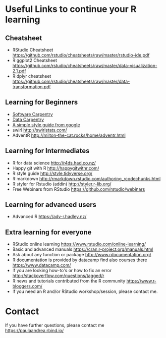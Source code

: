 # Useful Links to continue your R learning

## Cheatsheet

* RStudio Cheatsheet https://github.com/rstudio/cheatsheets/raw/master/rstudio-ide.pdf
* R ggplot2 Cheatsheet https://github.com/rstudio/cheatsheets/raw/master/data-visualization-2.1.pdf
* R dplyr cheatsheet https://github.com/rstudio/cheatsheets/raw/master/data-transformation.pdf

## Learning for Beginners
* [Software Carpentry](http://swcarpentry.github.io/r-novice-gapminder/)
* [Data Carpentry](http://www.datacarpentry.org/R-ecology-lesson/)
* [A simple style guide from google](https://google.github.io/styleguide/Rguide.xml)
* swirl http://swirlstats.com/
* AdventR http://milton-the-cat.rocks/home/adventr.html  

## Learning for Intermediates
* R for data science http://r4ds.had.co.nz/
* Happy git with R http://happygitwithr.com/
* R style guide http://style.tidyverse.org/
* R markdown http://rmarkdown.rstudio.com/authoring_rcodechunks.html
* R styler for Rstudio (addin) http://styler.r-lib.org/
* Free Webinars from RStudio https://github.com/rstudio/webinars

## Learning for advanced users
* Advanced R https://adv-r.hadley.nz/

## Extra learning for everyone

* RStudio online learning https://www.rstudio.com/online-learning/
* Basic and advanced manuals https://cran.r-project.org/manuals.html
* Ask about any function or package http://www.rdocumentation.org/
* R documentation is provided by datacamp find also courses there https://www.datacamp.com/
* If you are looking how-to's or how to fix an error http://stackoverflow.com/questions/tagged/r
* R news and tutorials contributed from the R community https://www.r-bloggers.com/
* If you need an R and/or RStudio workshop/session, please contact me. 

# Contact

If you have further questions, please contact me https://paulaandrea.rbind.io/
